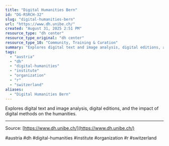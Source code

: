 ```yaml
---
title: "Digital Humanities Bern"
id: "DG-RSRCH-32"
slug: "digital-humanities-bern"
url: "https://www.dh.unibe.ch/"
created: "August 31, 2025 2:51 PM"
resource_type: "dh center"
resource_type_original: "dh center"
resource_type_10: "Community, Training & Curation"
summary: "Explores digital text and image analysis, digital editions, and the impact of digital methods on the humanities."
tags:
  - "austria"
  - "dh"
  - "digital-humanities"
  - "institute"
  - "organization"
  - "r"
  - "switzerland"
aliases:
  - "Digital Humanities Bern"
---
```


Explores digital text and image analysis, digital editions, and the impact of digital methods on the humanities.

---

Source: [https://www.dh.unibe.ch/](https://www.dh.unibe.ch/)

#austria #dh #digital-humanities #institute #organization #r #switzerland
